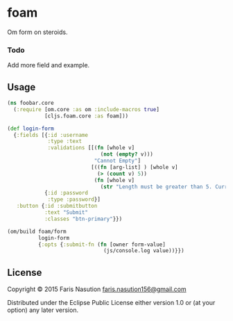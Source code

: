 # foam

Om form on steroids.


### Todo

Add more field and example.

## Usage

```clj
(ns foobar.core
  (:require [om.core :as om :include-macros true]
            [cljs.foam.core :as foam]))

(def login-form
  {:fields [{:id :username
             :type :text
             :validations [[(fn [whole v]
                              (not (empty? v)))
                            "Cannot Empty"]
                           [((fn [arg-list] ) [whole v]
                             (> (count v) 5))
                            (fn [whole v]
                              (str "Length must be greater than 5. Current" (count v)))]]}
            {:id :password
             :type :password}]
   :button {:id :submitbutton
            :text "Submit"
            :classes "btn-primary"}})

(om/build foam/form
          login-form
          {:opts {:submit-fn (fn [owner form-value]
                               (js/console.log value))}})

```

## License

Copyright © 2015 Faris Nasution <faris.nasution156@gmail.com>

Distributed under the Eclipse Public License either version 1.0 or (at
your option) any later version.
